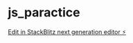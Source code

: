 # js_paractice

[Edit in StackBlitz next generation editor ⚡️](https://stackblitz.com/~/github.com/miki-ymmt/js_paractice)